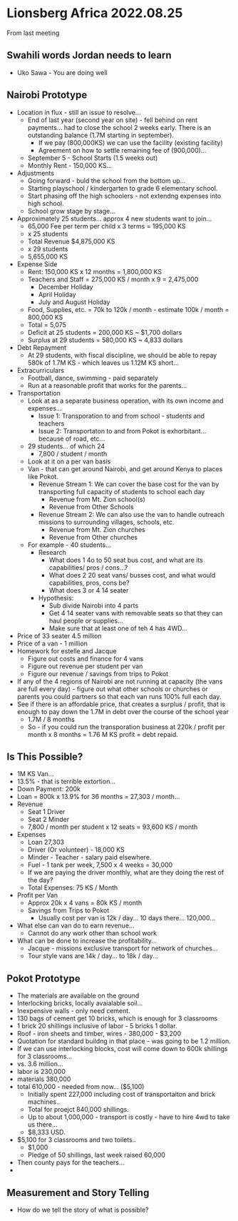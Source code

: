 # Lionsberg Africa 2022.08.25

From last meeting

## Swahili words Jordan needs to learn
- Uko Sawa - You are doing well

## Nairobi Prototype
- Location in flux - still an issue to resolve... 
    - End of last year (second year on site) - fell behind on rent payments... had to close the school 2 weeks early. There is an outstanding balance (1.7M starting in september). 
        - If we pay (800,000KS) we can use the facility (existing facility)
        - Agreement on how to settle remaining fee of (900,000)...
    - September 5 - School Starts (1.5 weeks out) 
    - Monthly Rent - 150,000 KS... 
- Adjustments 
    - Going forward - buld the school from the bottom up... 
    - Starting playschool / kindergarten to grade 6 elementary school. 
    - Start phasing off the high schoolers - not extendng expenses into high school. 
    - School grow stage by stage...  
- Approximately 25 students... approx 4 new students want to join... 
    - 65,000 Fee per term per child x 3 terms = 195,000 KS
    - x 25 students 
    - Total Revenue $4,875,000 KS 
    - x 29 students
    - 5,655,000 KS
- Expense Side
    - Rent: 150,000 KS x 12 months = 1,800,000 KS 
    - Teachers and Staff = 275,000 KS / month x 9 = 2,475,000
        - December Holiday
        - April Holiday 
        - July and August Holiday
    - Food, Supplies, etc. = 70k to 120k / month - estimate 100k / month = 800,000 KS 
    - Total = 5,075 
    - Deficit at 25 students = 200,000 KS ~ $1,700 dollars 
    - Surplus at 29 students = 580,000 KS ~ 4,833 dollars 
- Debt Repayment
    - At 29 students, with fiscal discipline, we should be able to repay 580k of 1.7M KS - which leaves us 1.12M KS short... 
- Extracurriculars
    - Football, dance, swimming - paid separately 
    - Run at a reasonable profit that works for the parents...
- Transportation
    - Look at as a separate business operation, with its own income and expenses... 
        - Issue 1: Transporation to and from school - students and teachers 
        - Issue 2: Transportaton to and from Pokot is exhorbitant... because of road, etc...
    -  29 students... of which 24 
        -  7,800 / student / month 
    -  Look at it on a per van basis
    -  Van - that can get around Nairobi, and get around Kenya to places like Pokot. 
        -  Revenue Stream 1: We can cover the base cost for the van by transporting full capacity of students to school each day 
            -  Revenue from Mt. Zion school(s)
            -  Revenue from Other Schools
        -  Revenue Stream 2: We can also use the van to handle outreach missions to surrounding villages, schools, etc. 
            -  Revenue from Mt. Zion churches
            -  Revenue from Other churches 
    -  For example - 40 students... 
        -  Research 
            -  What does 1 4o to 50 seat bus cost, and what are its capabilities/ pros / cons...? 
            -  What does 2 20 seat vans/ busses cost, and what would capabilities, pros, cons be? 
            -  What does 3 or 4 14 seater
        -  Hypothesis: 
            -  Sub divide Nairobi into 4 parts
            -  Get 4 14 seater vans with removable seats so that they can haul people or supplies... 
            -  Make sure that at least one of teh 4 has 4WD... 
-  Price of 33 seater 4.5 million
-  Price of a van - 1 million 
-  Homework for estelle and Jacque
    -  Figure out costs and finance for 4 vans
    -  Figure out revenue per student per van 
    -  Figure our revenue / savings from trips to Pokot
-  If any of the 4 regions of Nairobi are not running at capacity (the vans are full every day) - figure out what other schools or churches or parents you could partners so that each van runs 100% full each day. 
-  See if there is an affordable price, that creates a surplus / profit, that is enough to pay down the 1.7M in debt over the course of the school year
    -  1.7M / 8 months
    -  So - if you could run the transporation business at 220k / profit per month x 8 months = 1.76 M KS profit = debt repaid. 

## Is This Possible? 
- 1M KS Van... 
- 13.5% - that is terrible extortion... 
- Down Payment: 200k 
- Loan = 800k x 13.9% for 36 months = 27,303 / month... 
- Revenue
    - Seat 1 Driver
    - Seat 2 Minder
    - 7,800 / month per student x 12 seats = 93,600 KS / month
- Expenses
    - Loan 27,303 
    - Driver (Or volunteer) - 18,000 KS 
    - Minder - Teacher - salary paid elsewhere. 
    - Fuel - 1 tank per week, 7,500 x 4 weeks = 30,000
    - If we are paying the driver monthly, what are they doing the rest of the day? 
    - Total Expenses: 75 KS / Month
- Profit per Van 
    - Approx 20k x 4 vans = 80k KS / month
    - Savings from Trips to Pokot 
        - Usually cost per van is 12k / day... 10 days there... 120,000... 
- What else can van do to earn revenue... 
    - Cannot do any work other than school work 
- What can be done to increase the profitability... 
    - Jacque - missions exclusive transport for network of churches... 
    - Tour style vans are 14k / day... to 18k / day... 

## Pokot Prototype
- The materials are available on the ground
- Interlocking bricks, locally avaialable soil... 
- Inexpensive walls - only need cement. 
- 130 bags of cement get 10 bricks, which is enough for 3 classrooms
- 1 brick 20 shillings inclusive of labor - 5 bricks 1 dollar. 
- Roof - iron sheets and timber, wires - 380,000 - $3,200
- Quotation for standard buildng in that place - was going to be 1.2 million. 
- If we can use interlocking blocks, cost will come down to 600k shillings for 3 classrooms... 
- vs. 3.6 million... 
- labor is 230,000
- materials 380,000
- total 610,000 - needed from now... ($5,100)
    - Initially spent 227,000 including cost of transportaiton and brick machines..
    - Total for proejct 840,000 shillings. 
    - Up to about 1,000,000 - transport is costly - have to hire 4wd to take us there... 
    - $8,333 USD. 
- $5,100 for 3 classrooms and two toilets..
    - $1,000 
    - Pledge of 50 shillings, last week raised 60,000
- Then county pays for the teachers... 
- 

## Measurement and Story Telling
- How do we tell the story of what is possible? 